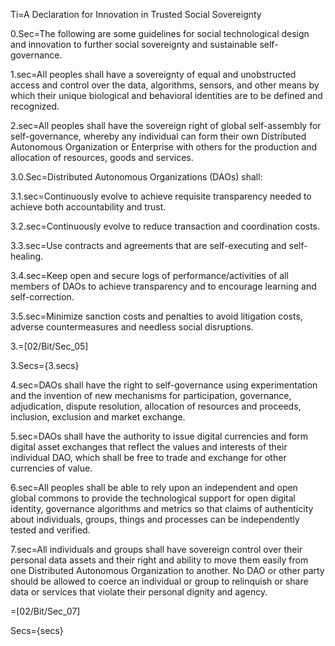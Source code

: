Ti=A Declaration for Innovation in Trusted Social Sovereignty

0.Sec=The following are some guidelines for social technological design and innovation to further social sovereignty and sustainable self-governance.

1.sec=All peoples shall have a sovereignty of equal and unobstructed access and control over the data, algorithms, sensors, and other means by which their unique biological and behavioral identities are to be defined and recognized.

2.sec=All peoples shall have the sovereign right of global self-assembly for self-governance, whereby any individual can form their own Distributed Autonomous Organization or Enterprise with others for the production and allocation of resources, goods and services.

3.0.Sec=Distributed Autonomous Organizations (DAOs) shall:

3.1.sec=Continuously evolve to achieve requisite transparency needed to achieve both accountability and trust.

3.2.sec=Continuously evolve to reduce transaction and coordination costs.

3.3.sec=Use contracts and agreements that are self-executing and self-healing.

3.4.sec=Keep open and secure logs of performance/activities of all members of DAOs to achieve transparency and to encourage learning and self-correction.

3.5.sec=Minimize sanction costs and penalties to avoid litigation costs, adverse countermeasures and needless social disruptions.

3.=[02/Bit/Sec_05]

3.Secs={3.secs}

4.sec=DAOs shall have the right to self-governance using experimentation and the invention of new mechanisms for participation, governance, adjudication, dispute resolution, allocation of resources and proceeds, inclusion, exclusion and market exchange.

5.sec=DAOs shall have the authority to issue digital currencies and form digital asset exchanges that reflect the values and interests of their individual DAO, which shall be free to trade and exchange for other currencies of value.

6.sec=All peoples shall be able to rely upon an independent and open global commons to provide the technological support for open digital identity, governance algorithms and metrics so that claims of authenticity about individuals, groups, things and processes can be independently tested and verified.

7.sec=All individuals and groups shall have sovereign control over their personal data assets and their right and ability to move them easily from one Distributed Autonomous Organization to another. No DAO or other party should be allowed to coerce an individual or group to relinquish or share data or services that violate their personal dignity and agency.


=[02/Bit/Sec_07]

Secs={secs}